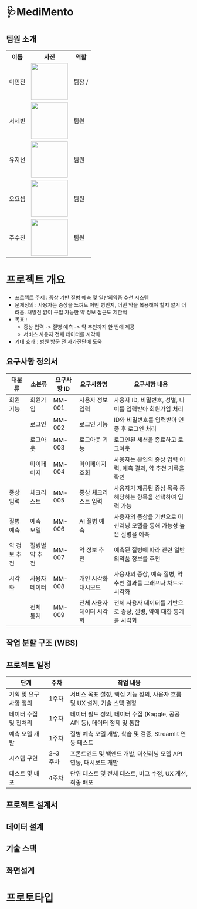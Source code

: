 # 🩺MediMento

## 팀원 소개
<table>
  <tr>
    <th>이름</th>
    <th>사진</th>
    <th>역할</th>
  </tr>
  <tr>
    <td>이민진</td>
    <td><img src="" width="100"/></td>
    <td>팀장 / </td>
  </tr>
  <tr>
    <td>서세빈</td>
    <td><img src="" width="100"/></td>
    <td>팀원</td>
  </tr>
  <tr>
    <td>유지선</td>
    <td><img src="" width="100"/></td>
    <td>팀원</td>
  </tr>
  <tr>
    <td>오요셉</td>
    <td><img src="" width="100"/></td>
    <td>팀원</td>
  </tr>
  <tr>
    <td>주수진</td>
    <td><img src="" width="100"/></td>
    <td>팀원</td>
  </tr>
</table>

# 프로젝트 개요
- 프로젝트 주제 : 증상 기반 질병 예측 및 일반의약품 추천 시스템
- 문제정의 : 사용자는 증상을 느껴도 어떤 병인지, 어떤 약을 복용해야 할지 알기 어려움. 처방전 없이 구입 가능한 약 정보 접근도 제한적
- 목표 :
    + 증상 입력 -> 질병 예측 -> 약 추천까지 한 번에 제공
    + 서비스 사용자 전체 데이터를 시각화
- 기대 효과 : 병원 방문 전 자가진단에 도움

## 요구사항 정의서
| **대분류** | **소분류**  | **요구사항 ID** | **요구사항명**      | **요구사항 내용**                             |
| ------- | -------- | ----------- | -------------- | --------------------------------------- |
| 회원 기능   | 회원가입     | MM-001      | 사용자 정보 입력      | 사용자 ID, 비밀번호, 성별, 나이를 입력받아 회원가입 처리      |
|         | 로그인      | MM-002      | 로그인 기능         | ID와 비밀번호를 입력받아 인증 후 로그인 처리              |
|         | 로그아웃     | MM-003      | 로그아웃 기능        | 로그인된 세션을 종료하고 로그아웃                      |
|         | 마이페이지    | MM-004      | 마이페이지 조회       | 사용자는 본인의 증상 입력 이력, 예측 결과, 약 추천 기록을 확인   |
| 증상 입력   | 체크리스트    | MM-005      | 증상 체크리스트 입력    | 사용자가 제공된 증상 목록 중 해당하는 항목을 선택하여 입력 가능    |
| 질병 예측   | 예측 모델    | MM-006      | AI 질병 예측       | 사용자의 증상을 기반으로 머신러닝 모델을 통해 가능성 높은 질병을 예측 |
| 약 정보 추천 | 질병별 약 추천 | MM-007      | 약 정보 추천        | 예측된 질병에 따라 관련 일반의약품 정보를 추천              |
| 시각화     | 사용자 데이터  | MM-008      | 개인 시각화 대시보드    | 사용자의 증상, 예측 질병, 약 추천 결과를 그래프나 차트로 시각화   |
|         | 전체 통계    | MM-009      | 전체 사용자 데이터 시각화 | 전체 사용자 데이터를 기반으로 증상, 질병, 약에 대한 통계를 시각화  |

## 작업 분할 구조 (WBS)

## 프로젝트 일정
| 단계                | 주차     | 작업 내용                                                                 |
| ----------------- | -------- | ------------------------------------------------------------------------ |
| 기획 및 요구사항 정의 | 1주차    | 서비스 목표 설정, 핵심 기능 정의, 사용자 흐름 및 UX 설계, 기술 스택 결정           |
| 데이터 수집 및 전처리 | 1주차    | 데이터 필드 정의, 데이터 수집 (Kaggle, 공공 API 등), 데이터 정제 및 통합           |
| 예측 모델 개발       | 1주차    | 질병 예측 모델 개발, 학습 및 검증, Streamlit 연동 테스트                      |
| 시스템 구현         | 2–3주차  | 프론트엔드 및 백엔드 개발, 머신러닝 모델 API 연동, 대시보드 개발                   |
| 테스트 및 배포       | 4주차    | 단위 테스트 및 전체 테스트, 버그 수정, UX 개선, 최종 배포                        |

## 프로젝트 설계서

## 데이터 설계

## 기술 스택

## 화면설계

# 프로토타입
